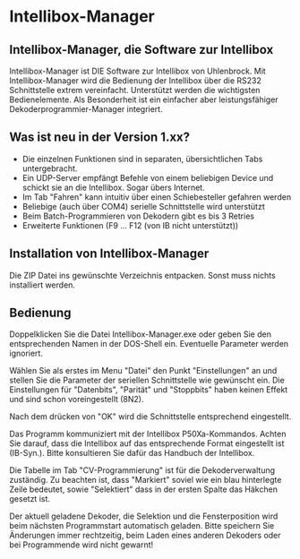# Intellibox-Manager
## Intellibox-Manager, die Software zur Intellibox

Intellibox-Manager ist DIE Software zur Intellibox von Uhlenbrock.
Mit Intellibox-Manager wird die Bedienung der Intellibox über die
RS232 Schnittstelle extrem vereinfacht. Unterstützt werden die wichtigsten
Bedienelemente. Als Besonderheit ist ein einfacher aber leistungsfähiger
Dekoderprogrammier-Manager integriert.

## Was ist neu in der Version 1.xx?

- Die einzelnen Funktionen sind in separaten, übersichtlichen Tabs untergebracht.
- Ein UDP-Server empfängt Befehle von einem beliebigen Device und schickt sie
an die Intellibox. Sogar übers Internet.
- Im Tab "Fahren" kann intuitiv über einen Schiebesteller gefahren werden
- Beliebige (auch über COM4) serielle Schnittstelle wird unterstützt
- Beim Batch-Programmieren von Dekodern gibt es bis 3 Retries
- Erweiterte Funktionen (F9 ... F12 (von IB nicht unterstützt))

## Installation von Intellibox-Manager

Die ZIP Datei ins gewünschte Verzeichnis entpacken.
Sonst muss nichts installiert werden.

## Bedienung

Doppelklicken Sie die Datei Intellibox-Manager.exe oder geben Sie den
entsprechenden Namen in der DOS-Shell ein. Eventuelle
Parameter werden ignoriert.

Wählen Sie als erstes im Menu "Datei" den Punkt "Einstellungen"
an und stellen Sie die Parameter der seriellen Schnittstelle wie
gewünscht ein. Die Einstellungen für "Datenbits", "Parität" und
"Stoppbits" haben keinen Effekt und sind schon voreingestellt
(8N2).

Nach dem drücken von "OK" wird die Schnittstelle entsprechend
eingestellt.

Das Programm kommuniziert mit der Intellibox P50Xa-Kommandos.
Achten Sie darauf, dass die Intellibox auf das entsprechende
Format eingestellt ist (IB-Syn.). Bitte konsultieren Sie dafür das Handbuch
der Intellibox.

Die Tabelle im Tab "CV-Programmierung" ist für die Dekoderverwaltung
zuständig. Zu beachten ist, dass "Markiert" soviel wie ein blau hinterlegte
Zeile bedeutet, sowie "Selektiert" dass in der ersten Spalte das Häkchen
gesetzt ist.

Der aktuell geladene Dekoder, die Selektion und die Fensterposition
wird beim nächsten Programmstart automatisch geladen. Bitte speichern
Sie Änderungen immer rechtzeitig, beim Laden eines anderen Dekoders oder
bei Programmende wird nicht gewarnt!
